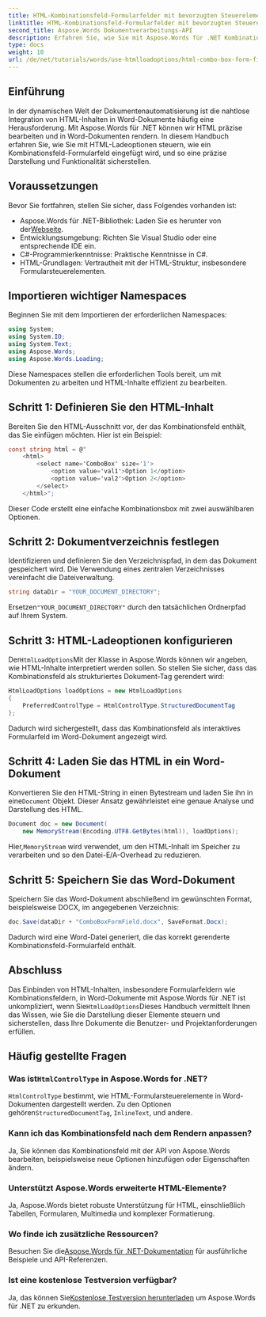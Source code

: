 ```yaml
---
title: HTML-Kombinationsfeld-Formularfelder mit bevorzugten Steuerelementtypen
linktitle: HTML-Kombinationsfeld-Formularfelder mit bevorzugten Steuerelementtypen
second_title: Aspose.Words Dokumentverarbeitungs-API
description: Erfahren Sie, wie Sie mit Aspose.Words für .NET Kombinationsfeld-Formularfelder in Word-Dokumente einfügen. Diese Schritt-für-Schritt-Anleitung behandelt HTML-Ladeoptionen, bevorzugte Steuerelementtypen und erweiterte Anpassungstipps für eine nahtlose Dokumentautomatisierung.
type: docs
weight: 10
url: /de/net/tutorials/words/use-htmlloadoptions/html-combo-box-form-fields-with-preferred-control-types/
---
```

## Einführung

In der dynamischen Welt der Dokumentenautomatisierung ist die nahtlose Integration von HTML-Inhalten in Word-Dokumente häufig eine Herausforderung. Mit Aspose.Words für .NET können wir HTML präzise bearbeiten und in Word-Dokumenten rendern. In diesem Handbuch erfahren Sie, wie Sie mit HTML-Ladeoptionen steuern, wie ein Kombinationsfeld-Formularfeld eingefügt wird, und so eine präzise Darstellung und Funktionalität sicherstellen.

## Voraussetzungen

Bevor Sie fortfahren, stellen Sie sicher, dass Folgendes vorhanden ist:

-  Aspose.Words für .NET-Bibliothek: Laden Sie es herunter von der[Webseite](https://releases.aspose.com/words/net/). 
- Entwicklungsumgebung: Richten Sie Visual Studio oder eine entsprechende IDE ein.  
- C#-Programmierkenntnisse: Praktische Kenntnisse in C#.  
- HTML-Grundlagen: Vertrautheit mit der HTML-Struktur, insbesondere Formularsteuerelementen.  

## Importieren wichtiger Namespaces

Beginnen Sie mit dem Importieren der erforderlichen Namespaces:

```csharp
using System;
using System.IO;
using System.Text;
using Aspose.Words;
using Aspose.Words.Loading;
```

Diese Namespaces stellen die erforderlichen Tools bereit, um mit Dokumenten zu arbeiten und HTML-Inhalte effizient zu bearbeiten.

## Schritt 1: Definieren Sie den HTML-Inhalt

Bereiten Sie den HTML-Ausschnitt vor, der das Kombinationsfeld enthält, das Sie einfügen möchten. Hier ist ein Beispiel:

```csharp
const string html = @"
    <html>
        <select name='ComboBox' size='1'>
            <option value='val1'>Option 1</option>
            <option value='val2'>Option 2</option>
        </select>
    </html>";
```

Dieser Code erstellt eine einfache Kombinationsbox mit zwei auswählbaren Optionen.

## Schritt 2: Dokumentverzeichnis festlegen

Identifizieren und definieren Sie den Verzeichnispfad, in dem das Dokument gespeichert wird. Die Verwendung eines zentralen Verzeichnisses vereinfacht die Dateiverwaltung.

```csharp
string dataDir = "YOUR_DOCUMENT_DIRECTORY";
```

 Ersetzen`"YOUR_DOCUMENT_DIRECTORY"` durch den tatsächlichen Ordnerpfad auf Ihrem System.

## Schritt 3: HTML-Ladeoptionen konfigurieren

 Der`HtmlLoadOptions`Mit der Klasse in Aspose.Words können wir angeben, wie HTML-Inhalte interpretiert werden sollen. So stellen Sie sicher, dass das Kombinationsfeld als strukturiertes Dokument-Tag gerendert wird:

```csharp
HtmlLoadOptions loadOptions = new HtmlLoadOptions
{
    PreferredControlType = HtmlControlType.StructuredDocumentTag
};
```

Dadurch wird sichergestellt, dass das Kombinationsfeld als interaktives Formularfeld im Word-Dokument angezeigt wird.

## Schritt 4: Laden Sie das HTML in ein Word-Dokument

 Konvertieren Sie den HTML-String in einen Bytestream und laden Sie ihn in eine`Document` Objekt. Dieser Ansatz gewährleistet eine genaue Analyse und Darstellung des HTML.

```csharp
Document doc = new Document(
    new MemoryStream(Encoding.UTF8.GetBytes(html)), loadOptions);
```

 Hier,`MemoryStream` wird verwendet, um den HTML-Inhalt im Speicher zu verarbeiten und so den Datei-E/A-Overhead zu reduzieren.

## Schritt 5: Speichern Sie das Word-Dokument

Speichern Sie das Word-Dokument abschließend im gewünschten Format, beispielsweise DOCX, im angegebenen Verzeichnis:

```csharp
doc.Save(dataDir + "ComboBoxFormField.docx", SaveFormat.Docx);
```

Dadurch wird eine Word-Datei generiert, die das korrekt gerenderte Kombinationsfeld-Formularfeld enthält.

## Abschluss

 Das Einbinden von HTML-Inhalten, insbesondere Formularfeldern wie Kombinationsfeldern, in Word-Dokumente mit Aspose.Words für .NET ist unkompliziert, wenn Sie`HtmlLoadOptions`Dieses Handbuch vermittelt Ihnen das Wissen, wie Sie die Darstellung dieser Elemente steuern und sicherstellen, dass Ihre Dokumente die Benutzer- und Projektanforderungen erfüllen.

## Häufig gestellte Fragen

###  Was ist`HtmlControlType` in Aspose.Words for .NET?
`HtmlControlType` bestimmt, wie HTML-Formularsteuerelemente in Word-Dokumenten dargestellt werden. Zu den Optionen gehören`StructuredDocumentTag`, `InlineText`, und andere.

### Kann ich das Kombinationsfeld nach dem Rendern anpassen?
Ja, Sie können das Kombinationsfeld mit der API von Aspose.Words bearbeiten, beispielsweise neue Optionen hinzufügen oder Eigenschaften ändern.

### Unterstützt Aspose.Words erweiterte HTML-Elemente?
Ja, Aspose.Words bietet robuste Unterstützung für HTML, einschließlich Tabellen, Formularen, Multimedia und komplexer Formatierung.

### Wo finde ich zusätzliche Ressourcen?
 Besuchen Sie die[Aspose.Words für .NET-Dokumentation](https://reference.aspose.com/words/net/) für ausführliche Beispiele und API-Referenzen.

### Ist eine kostenlose Testversion verfügbar?
 Ja, das können Sie[Kostenlose Testversion herunterladen](https://releases.aspose.com/) um Aspose.Words für .NET zu erkunden.